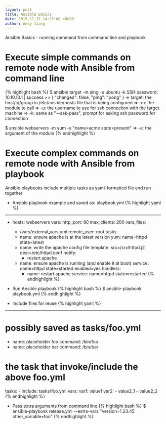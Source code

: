 ```yaml
---
layout: post
title: Ansible Basics
date: 2015-11-17 14:25:00 +0800
author: Andy Jiang
---
```


Ansible Basics - running command from command line and playbook

# Execute simple commands on remote node with Ansible from command line
{% highlight bash %}
$ ansible target -m ping -u ubuntu -k
SSH password:
10.10.10.1 | success >> {
    "changed": false,
    "ping": "pong"
}
=> target: the host/ip/group in /etc/ansible/hosts file that is being configured
=> -m: the module to call
=> -u: the username to use for ssh connection with the target machine
=> -k: same as "--ask-pass", prompt for asking ssh password for connection

$ ansible webservers -m yum -a "name=acme state=present"
=> -a: the argument of the module
{% endhighlight %}

# Execute complex commands on remote node with Ansible from playbook
Ansible playbooks include multiple tasks as yaml-formatted file and run together

- Ansible playbook example and saved as: playbook.yml
{% highlight yaml %}
---
- hosts: webservers
  vars:
    http_port: 80
    max_clients: 200
  vars_files:
    - /vars/external_vars.yml
  remote_user: root
  tasks:
  - name: ensure apache is at the latest version
    yum: name=httpd state=latest
  - name: write the apache config file
    template: src=/srv/httpd.j2 dest=/etc/httpd.conf
    notify:
    - restart apache
  - name: ensure apache is running (and enable it at boot)
    service: name=httpd state=started enabled=yes
  handlers:
    - name: restart apache
      service: name=httpd state=restarted
{% endhighlight %}

- Run Ansible playbook
{% highlight bash %}
$ ansible-playbook playbook.yml
{% endhighlight %}

- Include files for reuse
{% highlight yaml %}
---
# possibly saved as tasks/foo.yml
- name: placeholder foo
  command: /bin/foo
- name: placeholder bar
  command: /bin/bar

# the task that invoke/include the above foo.yml
  tasks:
    - include: tasks/foo.yml
      vars:
          var1: value1
          var2:
              - value2_1
              - value2_2
{% endhighlight %}

- Pass extra arguments from command line
{% highlight bash %}
$ ansible-playbook release.yml --extra-vars "version=1.23.45 other_variable=foo"
{% endhighlight %}
